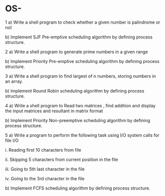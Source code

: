 # OS-
1 a) Write a shell program to check whether a given number is palindrome or not 

b) Implement SJF Pre-emptive scheduling algorithm by defining process structure. 

2 a) Write a shell program to generate  prime numbers in a given range 

b) Implement Priority Pre-emptive scheduling algorithm by defining process structure. 

3 a) Write a shell program to find largest of n numbers, storing numbers in an array.

b) Implement Round Robin scheduling algorithm by defining process structure.  

4 a) Write a shell program to Read two matrices , find addition and display the input matrices and resultant in matrix format 

b) Implement Priority Non-preemptive scheduling algorithm by defining process structure.

5 a) Write a program to perform the following task using I/O system calls for file I/O 

  i. Reading first 10 characters from file 
  
  ii. Skipping 5 characters from current position in the file 
  
  iii. Going to 5th  last character in the file 
  
  iv. Going to the 3rd character in the file

b) Implement FCFS scheduling algorithm by defining process structure. 
